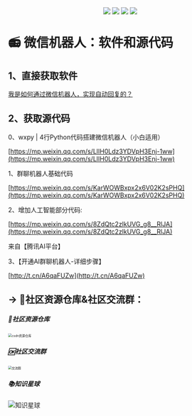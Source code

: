 <div align="center">
    <a href="https://github.com/zhaofeng092/python_auto_office"> <img src="https://badgen.net/badge/Github/%E7%A8%8B%E5%BA%8F%E5%91%98?icon=github&color=red"></a>
    <a href="http://t.cn/A6Gkrbzw"> <img src="https://badgen.net/badge/follow/%E5%85%AC%E4%BC%97%E5%8F%B7?icon=rss&color=green"></a>
    <a href="https://space.bilibili.com/259649365"> <img src="https://badgen.net/badge/pick/B%E7%AB%99?icon=dependabot&color=blue"></a>
    <a href="https://mp.weixin.qq.com/s/CadAaJUTUlXmTxJAjFUfPQ"> <img src="https://badgen.net/badge/join/%E4%BA%A4%E6%B5%81%E7%BE%A4?icon=atom&color=yellow"></a>
</div>



# :radio: 微信机器人：软件和源代码



## 1、直接获取软件

[我是如何通过微信机器人，实现自动回复的？](https://www.bilibili.com/video/BV1Q64y1Z7TB)





## 2、获取源代码

0、wxpy | 4行Python代码搭建微信机器人（小白适用）

[https://mp.weixin.qq.com/s/LlIH0Ldz3YDVpH3Enj-1ww](https://mp.weixin.qq.com/s/LlIH0Ldz3YDVpH3Enj-1ww)



1、群聊机器人基础代码

[https://mp.weixin.qq.com/s/KarWOWBxpx2x6V02K2sPHQ](https://mp.weixin.qq.com/s/KarWOWBxpx2x6V02K2sPHQ)

  

2、增加人工智能部分代码:

[https://mp.weixin.qq.com/s/8ZdQtc2zlkUVG_g8__RlJA](https://mp.weixin.qq.com/s/8ZdQtc2zlkUVG_g8__RlJA)

来自【腾讯AI平台】

3、【开通AI群聊机器人-详细步骤】

[http://t.cn/A6qaFUZw](http://t.cn/A6qaFUZw)


## → 🚀社区资源仓库&社区交流群：

##### 📱社区资源仓库

<img src="https://img-blog.csdnimg.cn/20201231105911656.jpg?x-oss-process=image/watermark,type_ZmFuZ3poZW5naGVpdGk,shadow_10,text_aHR0cHM6Ly9ibG9nLmNzZG4ubmV0L3dlaXhpbl80MjMyMTUxNw==,size_16,color_FFFFFF,t_70#pic_center" alt="csdn资源仓库" style="zoom:50%;" />

##### 🆗社区交流群

<img src="https://img-blog.csdnimg.cn/20210102004119705.jpg?x-oss-process=image/watermark,type_ZmFuZ3poZW5naGVpdGk,shadow_10,text_aHR0cHM6Ly9ibG9nLmNzZG4ubmV0L3dlaXhpbl80MjMyMTUxNw==,size_16,color_FFFFFF,t_70#pic_center" alt="交流群" style="zoom:50%;" />

##### 📚知识星球

<img src="https://img-blog.csdnimg.cn/202101061325384.jpg?x-oss-process=image/watermark,type_ZmFuZ3poZW5naGVpdGk,shadow_10,text_aHR0cHM6Ly9ibG9nLmNzZG4ubmV0L3dlaXhpbl80MjMyMTUxNw==,size_16,color_FFFFFF,t_70#pic_center" alt="知识星球"  />

